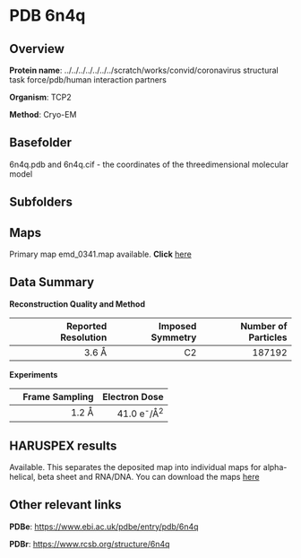 # PDB 6n4q

## Overview

**Protein name**: ../../../../../../../scratch/works/convid/coronavirus structural task force/pdb/human interaction partners

**Organism**: TCP2

**Method**: Cryo-EM



## Basefolder

6n4q.pdb and 6n4q.cif - the coordinates of the threedimensional molecular model

## Subfolders









## Maps

Primary map emd_0341.map available. **Click** [here](http://ftp.wwpdb.org/pub/emdb/structures/EMD-0341/map/) 

## Data Summary
**Reconstruction Quality and Method**

|   | Reported Resolution | Imposed Symmetry | Number of Particles |
|---|-------------:|----------------:|--------------:|
|   |3.6 Å|C2|187192|

**Experiments**

|   | Frame Sampling | Electron Dose |
|---|-------------:|----------------:|
|   |1.2 Å|41.0 e<sup>-</sup>/Å<sup>2</sup>|

## HARUSPEX results

Available. This separates the deposited map into individual maps for alpha-helical, beta sheet and RNA/DNA. You can download the maps [here](https://zenodo.org/record/3820203)

## Other relevant links 
**PDBe**:  https://www.ebi.ac.uk/pdbe/entry/pdb/6n4q
 
**PDBr**: https://www.rcsb.org/structure/6n4q 
